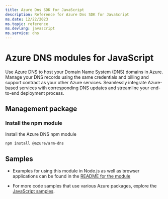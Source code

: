 ```yaml
---
title: Azure Dns SDK for JavaScript
description: Reference for Azure Dns SDK for JavaScript
ms.date: 12/22/2023
ms.topic: reference
ms.devlang: javascript
ms.service: dns
---
```

# Azure DNS modules for JavaScript

Use Azure DNS to host your Domain Name System (DNS) domains in Azure. Manage your DNS records using the same credentials and billing and support contract as your other Azure services. Seamlessly integrate Azure-based services with corresponding DNS updates and streamline your end-to-end deployment process.

## Management package

### Install the npm module

Install the Azure DNS npm module

```bash
npm install @azure/arm-dns
```

## Samples

* Examples for using this module in Node.js as well as browser applications can be found in the [README for the module](https://www.npmjs.com/package/@azure/arm-dns)

* For more code samples that use various Azure packages, explore the [JavaScript samples](https://docs.microsoft.com/samples/browse/?languages=javascript).